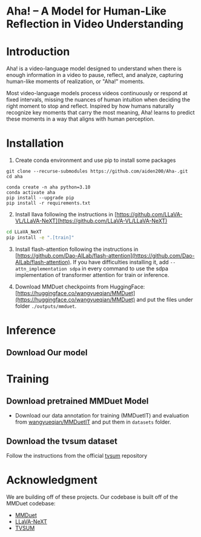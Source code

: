 # Aha! – A Model for Human-Like Reflection in Video Understanding

<!-- Official implementation of paper *VideoLLM Knows When to Speak: Enhancing Time-Sensitive Video Comprehension with Video-Text Duet Interaction Format* -->

# Introduction

Aha! is a video-language model designed to understand when there is enough information in a video to pause, reflect, and analyze, capturing human-like moments of realization, or "Aha!" moments.

Most video-language models process videos continuously or respond at fixed intervals, missing the nuances of human intuition when deciding the right moment to stop and reflect. Inspired by how humans naturally recognize key moments that carry the most meaning, Aha! learns to predict these moments in a way that aligns with human perception.


# Installation
1. Create conda environment and use pip to install some packages
```shell
git clone --recurse-submodules https://github.com/aiden200/Aha-.git
cd aha

conda create -n aha python=3.10
conda activate aha
pip install --upgrade pip
pip install -r requirements.txt
```

2. Install llava following the instructions in [https://github.com/LLaVA-VL/LLaVA-NeXT](https://github.com/LLaVA-VL/LLaVA-NeXT)
```bash
cd LLaVA_NeXT
pip install -e ".[train]"
```

3. Install flash-attention following the instructions in [https://github.com/Dao-AILab/flash-attention](https://github.com/Dao-AILab/flash-attention). If you have difficulties installing it, add `--attn_implementation sdpa` in every command to use the sdpa implementation of transformer attention for train or inference.

4. Download MMDuet checkpoints from HuggingFace: [https://huggingface.co/wangyueqian/MMDuet](https://huggingface.co/wangyueqian/MMDuet) and put the files under folder `./outputs/mmduet`.

# Inference
## Download Our model



# Training

## Download pretrained MMDuet Model
- Download our data annotation for training (MMDuetIT) and evaluation from [wangyueqian/MMDuetIT](https://huggingface.co/datasets/wangyueqian/MMDuetIT) and put them in `datasets` folder.


## Download the tvsum dataset
Follow the instructions from the official [tvsum](https://github.com/yalesong/tvsum?tab=readme-ov-file) repository

<!-- - Download the videos, and link each video folder to `datasets/${DATASET_NAME}/videos`. Here we list recommended video download links, while you can also download from other sources:
  - YouCook2: [https://opendatalab.com/OpenDataLab/YouCook2](https://opendatalab.com/OpenDataLab/YouCook2)
  - Shot2Story: [https://huggingface.co/mhan/shot2story-videos](https://huggingface.co/mhan/shot2story-videos)
  - Charades: [https://prior.allenai.org/projects/charades](https://prior.allenai.org/projects/charades)
  - QVHighlights: [https://github.com/jayleicn/moment_detr/blob/main/data/README.md](https://github.com/jayleicn/moment_detr/blob/main/data/README.md)

- Download [paraphrase-en.gz](https://github.com/lichengunc/refer/raw/refs/heads/master/evaluation/meteor/data/paraphrase-en.gz) (59MB) which is used for dense video captioning evaluation. Put this file at `test/dvc/metrics/data/paraphrase-en.gz` -->





# Acknowledgment
We are building off of these projects. Our codebase is built off of the MMDuet codebase:
- [MMDuet](https://github.com/yellow-binary-tree/MMDuet) 
- [LLaVA-NeXT](https://github.com/LLaVA-VL/LLaVA-NeXT) 
- [TVSUM](https://github.com/yalesong/tvsum) 

<!-- 
## Inference and evaluation
Scripts to inference on all benchmarks are listed in `./scripts/inference/`.

**WARNING**: Each script file contains many steps for inference and evaluation. DO NOT directly run these script files. Instead, read the contents of these files carefully and run them step by step.

- YouCook2 dense video captioning: `./scripts/inference/youcook2.sh`
- Shot2Story-MAGQA-39k multi-answer grounded video question answering (MAGQA): `./scripts/inference/magqa.sh`
  - **Note**: To save compute, we do not calculate the similarity score between the pred answer and the gold answer if the pred time is not in the gold timespan. We simply set this score to 1 in the score matrix of evaluator_output. These scores are not used in calculating and do not affect the final metric (in-span score).
- Charades-STA temporal video grounding: `./scripts/inference/charades.sh`
- QVHighlights highlight detection: `./scripts/inference/qvh.sh`


# Training

- If you want to reproduce the training process, you also need to download the training data. Download the videos, and link each video folder to `datasets/${DATASET_NAME}/videos`. Here we list recommended video download links, while you can also download from other sources:
  - COIN: [https://huggingface.co/datasets/WHB139426/coin](https://huggingface.co/datasets/WHB139426/coin)
  - HiREST: [https://github.com/j-min/HiREST](https://github.com/j-min/HiREST)
  - DiDeMo: [https://github.com/LisaAnne/TemporalLanguageRelease](https://github.com/LisaAnne/TemporalLanguageRelease)
  - QueryD: [https://www.robots.ox.ac.uk/~vgg/data/queryd/](https://www.robots.ox.ac.uk/~vgg/data/queryd/)

Run `./scripts/train.sh`.

When running training code for the first time, the dataset code will traverse all videos of the training dataset and stat the frame rate, duration and number of frames of the videos, and store this information in `datasets/${dataset_name}/videos_metadata.json`. This can take quite a long time.
Considering that videos downloaded from different sources may be slightly different, in order to ensure that the videos are correctly loaded, we do not include this metadata information in our data release.


# Citation
If you find this work useful in your research, please consider citing:
```bibtex
@misc{wang2024mmduet,
      title={VideoLLM Knows When to Speak: Enhancing Time-Sensitive Video Comprehension with Video-Text Duet Interaction Format}, 
      author={Yueqian Wang and Xiaojun Meng and Yuxuan Wang and Jianxin Liang and Jiansheng Wei and Huishuai Zhang and Dongyan Zhao},
      year={2024},
      eprint={2411.17991},
      archivePrefix={arXiv},
      primaryClass={cs.CV},
      url={https://arxiv.org/abs/2411.17991}, 
}
``` -->
